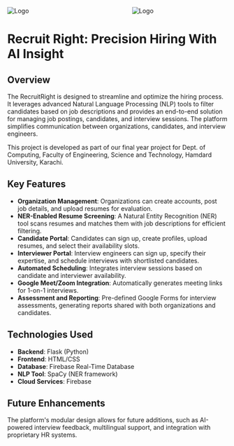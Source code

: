 ![Logo](https://i.ibb.co/hFdmt6r/Recruit-Right-removebg-preview.png)&nbsp;&nbsp;&nbsp;&nbsp;&nbsp;&nbsp;&nbsp;&nbsp;&nbsp;&nbsp;&nbsp;&nbsp;&nbsp;&nbsp;&nbsp;&nbsp;&nbsp;&nbsp;&nbsp;&nbsp;&nbsp;&nbsp;&nbsp;&nbsp;&nbsp;&nbsp;&nbsp;&nbsp;&nbsp;&nbsp;&nbsp;&nbsp;&nbsp;&nbsp;&nbsp;&nbsp;&nbsp;&nbsp;&nbsp;&nbsp;&nbsp;&nbsp;&nbsp;&nbsp;&nbsp;&nbsp;&nbsp;&nbsp;&nbsp;&nbsp;&nbsp;&nbsp;&nbsp;&nbsp;&nbsp;&nbsp;&nbsp;&nbsp;&nbsp;&nbsp;![Logo](https://i.ibb.co/XLDngG1/image-2.png)

# Recruit Right: Precision Hiring With AI Insight

## Overview
The RecruitRight is designed to streamline and optimize the hiring process. It leverages advanced Natural Language Processing (NLP) tools to filter candidates based on job descriptions and provides an end-to-end solution for managing job postings, candidates, and interview sessions. The platform simplifies communication between organizations, candidates, and interview engineers.

This project is developed as part of our final year project for Dept. of Computing, Faculty of Engineering, Science and Technology, Hamdard University, Karachi.

## Key Features
- **Organization Management**: Organizations can create accounts, post job details, and upload resumes for evaluation.
- **NER-Enabled Resume Screening**: A Natural Entity Recognition (NER) tool scans resumes and matches them with job descriptions for efficient filtering.
- **Candidate Portal**: Candidates can sign up, create profiles, upload resumes, and select their availability slots.
- **Interviewer Portal**: Interview engineers can sign up, specify their expertise, and schedule interviews with shortlisted candidates.
- **Automated Scheduling**: Integrates interview sessions based on candidate and interviewer availability.
- **Google Meet/Zoom Integration**: Automatically generates meeting links for 1-on-1 interviews.
- **Assessment and Reporting**: Pre-defined Google Forms for interview assessments, generating reports shared with both organizations and candidates.

## Technologies Used
- **Backend**: Flask (Python)
- **Frontend**: HTML/CSS
- **Database**: Firebase Real-Time Database
- **NLP Tool**: SpaCy (NER framework)
- **Cloud Services**: Firebase

## Future Enhancements
The platform's modular design allows for future additions, such as AI-powered interview feedback, multilingual support, and integration with proprietary HR systems.

